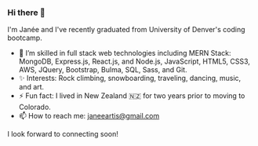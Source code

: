 ### Hi there 👋

I'm Janée and I've recently graduated from University of Denver's coding bootcamp. 

- 🌱 I’m skilled in full stack web technologies including MERN Stack: MongoDB, Express.js, React.js, and Node.js, JavaScript, HTML5, CSS3, AWS, JQuery, Bootstrap, Bulma, SQL, Sass, and Git.
- ✨ Interests: Rock climbing, snowboarding, traveling, dancing, music, and art.
- ⚡ Fun fact: I lived in New Zealand 🇳🇿  for two years prior to moving to Colorado.
- 📫 How to reach me: janeeartis@gmail.com

I look forward to connecting soon! 
